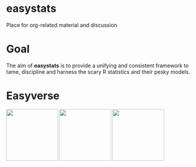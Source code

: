 # easystats
Place for org-related material and discussion

# Goal

The aim of **easystats** is to provide a unifying and consistent framework to tame, discipline and harness the scary R statistics and their pesky models.

# Easyverse

<img src='https://github.com/easystats/insight/blob/master/man/figures/logo.png' align="left" height="139" />
<img src='https://github.com/easystats/bayestestR/blob/master/man/figures/logo.png' align="left" height="139" />
<img src='https://github.com/easystats/report/blob/master/man/figures/logo.png' align="left" height="139" />
